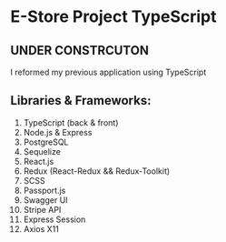 # E-Store Project TypeScript


## UNDER CONSTRCUTON
I reformed my previous application using TypeScript


## Libraries & Frameworks:
1. TypeScript (back & front)
2. Node.js & Express
3. PostgreSQL
4. Sequelize
5. React.js
6. Redux (React-Redux && Redux-Toolkit)
7. SCSS
8. Passport.js
9. Swagger UI
10. Stripe API
11. Express Session
12. Axios
X11